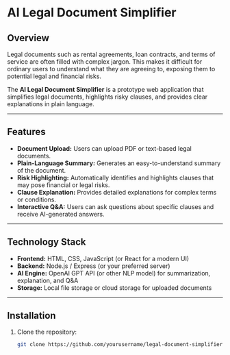 # AI Legal Document Simplifier

## Overview
Legal documents such as rental agreements, loan contracts, and terms of service are often filled with complex jargon. This makes it difficult for ordinary users to understand what they are agreeing to, exposing them to potential legal and financial risks.  

The **AI Legal Document Simplifier** is a prototype web application that simplifies legal documents, highlights risky clauses, and provides clear explanations in plain language.

---

## Features
- **Document Upload:** Users can upload PDF or text-based legal documents.
- **Plain-Language Summary:** Generates an easy-to-understand summary of the document.
- **Risk Highlighting:** Automatically identifies and highlights clauses that may pose financial or legal risks.
- **Clause Explanation:** Provides detailed explanations for complex terms or conditions.
- **Interactive Q&A:** Users can ask questions about specific clauses and receive AI-generated answers.

---

## Technology Stack
- **Frontend:** HTML, CSS, JavaScript (or React for a modern UI)
- **Backend:** Node.js / Express (or your preferred server)
- **AI Engine:** OpenAI GPT API (or other NLP model) for summarization, explanation, and Q&A
- **Storage:** Local file storage or cloud storage for uploaded documents

---

## Installation
1. Clone the repository:
   ```bash
   git clone https://github.com/yourusername/legal-document-simplifier.git


